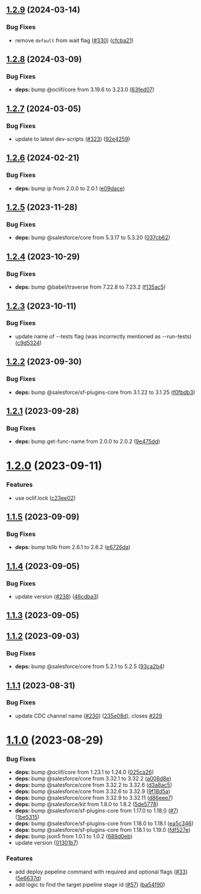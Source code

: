 ## [1.2.9](https://github.com/salesforcecli/plugin-devops-center/compare/1.2.8...1.2.9) (2024-03-14)

### Bug Fixes

- remove `default` from wait flag ([#330](https://github.com/salesforcecli/plugin-devops-center/issues/330)) ([cfcba21](https://github.com/salesforcecli/plugin-devops-center/commit/cfcba2102840ae4713e552febd6f0310db12f75b))

## [1.2.8](https://github.com/salesforcecli/plugin-devops-center/compare/1.2.7...1.2.8) (2024-03-09)

### Bug Fixes

- **deps:** bump @oclif/core from 3.19.6 to 3.23.0 ([63fed07](https://github.com/salesforcecli/plugin-devops-center/commit/63fed07bc5aa40d00f764fe01bb9e00459164217))

## [1.2.7](https://github.com/salesforcecli/plugin-devops-center/compare/1.2.6...1.2.7) (2024-03-05)

### Bug Fixes

- update to latest dev-scripts ([#323](https://github.com/salesforcecli/plugin-devops-center/issues/323)) ([92e4259](https://github.com/salesforcecli/plugin-devops-center/commit/92e42591eb61c2a231eb3daed3455d9d5370e2ea))

## [1.2.6](https://github.com/salesforcecli/plugin-devops-center/compare/1.2.5...1.2.6) (2024-02-21)

### Bug Fixes

- **deps:** bump ip from 2.0.0 to 2.0.1 ([e09dace](https://github.com/salesforcecli/plugin-devops-center/commit/e09daceba1d33532dc1b6a0df68b4e6ddc50f7fb))

## [1.2.5](https://github.com/salesforcecli/plugin-devops-center/compare/1.2.4...1.2.5) (2023-11-28)

### Bug Fixes

- **deps:** bump @salesforce/core from 5.3.17 to 5.3.20 ([037cb62](https://github.com/salesforcecli/plugin-devops-center/commit/037cb62f40e001e8cbb452f9d9a6977ad5cb13f5))

## [1.2.4](https://github.com/salesforcecli/plugin-devops-center/compare/1.2.3...1.2.4) (2023-10-29)

### Bug Fixes

- **deps:** bump @babel/traverse from 7.22.8 to 7.23.2 ([f135ac5](https://github.com/salesforcecli/plugin-devops-center/commit/f135ac5b3f365b9a5b76a0304c3f338966077730))

## [1.2.3](https://github.com/salesforcecli/plugin-devops-center/compare/1.2.2...1.2.3) (2023-10-11)

### Bug Fixes

- update name of --tests flag (was incorrectly mentioned as --run-tests) ([c9d5324](https://github.com/salesforcecli/plugin-devops-center/commit/c9d5324c11a7c0efed3f1579965b51e7b37b8b7a))

## [1.2.2](https://github.com/salesforcecli/plugin-devops-center/compare/1.2.1...1.2.2) (2023-09-30)

### Bug Fixes

- **deps:** bump @salesforce/sf-plugins-core from 3.1.22 to 3.1.25 ([f0fbdb3](https://github.com/salesforcecli/plugin-devops-center/commit/f0fbdb3097141c51a118198b72e7eeae2200c02b))

## [1.2.1](https://github.com/salesforcecli/plugin-devops-center/compare/1.2.0...1.2.1) (2023-09-28)

### Bug Fixes

- **deps:** bump get-func-name from 2.0.0 to 2.0.2 ([9e475dd](https://github.com/salesforcecli/plugin-devops-center/commit/9e475dd5c3cb4bf99bf7e6be806777abc49e3f4e))

# [1.2.0](https://github.com/salesforcecli/plugin-devops-center/compare/1.1.5...1.2.0) (2023-09-11)

### Features

- use oclif.lock ([c23ee02](https://github.com/salesforcecli/plugin-devops-center/commit/c23ee022c1ea0735950c972dfeb3b1ec60c277b2))

## [1.1.5](https://github.com/salesforcecli/plugin-devops-center/compare/1.1.4...1.1.5) (2023-09-09)

### Bug Fixes

- **deps:** bump tslib from 2.6.1 to 2.6.2 ([e6726da](https://github.com/salesforcecli/plugin-devops-center/commit/e6726da03e28d69b80e08c17ca1d08b235378a8e))

## [1.1.4](https://github.com/salesforcecli/plugin-devops-center/compare/1.1.3...1.1.4) (2023-09-05)

### Bug Fixes

- update version ([#238](https://github.com/salesforcecli/plugin-devops-center/issues/238)) ([46cdba3](https://github.com/salesforcecli/plugin-devops-center/commit/46cdba32eeffd22a89fd3155cc0b36812f8d30c0))

## [1.1.3](https://github.com/salesforcecli/plugin-devops-center/compare/1.1.2...1.1.3) (2023-09-05)

## [1.1.2](https://github.com/salesforcecli/plugin-devops-center/compare/1.1.1...1.1.2) (2023-09-03)

### Bug Fixes

- **deps:** bump @salesforce/core from 5.2.1 to 5.2.5 ([93ca2b4](https://github.com/salesforcecli/plugin-devops-center/commit/93ca2b49d9c418a1cbe11b9fe7c3774381a36f70))

## [1.1.1](https://github.com/salesforcecli/plugin-devops-center/compare/1.1.0...1.1.1) (2023-08-31)

### Bug Fixes

- update CDC channel name ([#230](https://github.com/salesforcecli/plugin-devops-center/issues/230)) ([235e08d](https://github.com/salesforcecli/plugin-devops-center/commit/235e08d10fa5b46c11d0a0c70607be015f2a2cb9)), closes [#229](https://github.com/salesforcecli/plugin-devops-center/issues/229)

# [1.1.0](https://github.com/salesforcecli/plugin-devops-center/compare/1be5315cc2270206c82a2565ddc492d8a943a33d...1.1.0) (2023-08-29)

### Bug Fixes

- **deps:** bump @oclif/core from 1.23.1 to 1.24.0 ([025ca26](https://github.com/salesforcecli/plugin-devops-center/commit/025ca2668488312ed7386acbc38157f4b09b5825))
- **deps:** bump @salesforce/core from 3.32.1 to 3.32.2 ([a008d8e](https://github.com/salesforcecli/plugin-devops-center/commit/a008d8e7f7b00761ea072ad67fa62965628e1f9e))
- **deps:** bump @salesforce/core from 3.32.2 to 3.32.6 ([d3a8ac5](https://github.com/salesforcecli/plugin-devops-center/commit/d3a8ac53b3049c815723e877ee41fa0a18e4477c))
- **deps:** bump @salesforce/core from 3.32.6 to 3.32.9 ([9f18d5a](https://github.com/salesforcecli/plugin-devops-center/commit/9f18d5ab1098b079a9f0f18df5fae1094c5536ec))
- **deps:** bump @salesforce/core from 3.32.9 to 3.32.11 ([d86eee7](https://github.com/salesforcecli/plugin-devops-center/commit/d86eee73d598fa1c6424782f8304f2f3da4c270a))
- **deps:** bump @salesforce/kit from 1.8.0 to 1.8.2 ([5de5778](https://github.com/salesforcecli/plugin-devops-center/commit/5de5778e9e19d05e8129d7a9fe7619133c811f40))
- **deps:** bump @salesforce/sf-plugins-core from 1.17.0 to 1.18.0 ([#7](https://github.com/salesforcecli/plugin-devops-center/issues/7)) ([1be5315](https://github.com/salesforcecli/plugin-devops-center/commit/1be5315cc2270206c82a2565ddc492d8a943a33d))
- **deps:** bump @salesforce/sf-plugins-core from 1.18.0 to 1.18.1 ([ea5c346](https://github.com/salesforcecli/plugin-devops-center/commit/ea5c3462f7282adb311ce7ed795684cfafd5c6da))
- **deps:** bump @salesforce/sf-plugins-core from 1.18.1 to 1.19.0 ([fdf527e](https://github.com/salesforcecli/plugin-devops-center/commit/fdf527eb9141b529d1155009a26fe8280f26f73e))
- **deps:** bump json5 from 1.0.1 to 1.0.2 ([688d0eb](https://github.com/salesforcecli/plugin-devops-center/commit/688d0eb7b8cd7bf959aba4c127f1b211da067002))
- update version ([01301b7](https://github.com/salesforcecli/plugin-devops-center/commit/01301b74b24e33c2221e6dcb75eef8cff3bbcb3e))

### Features

- add deploy pepeline command with required and optional flags ([#33](https://github.com/salesforcecli/plugin-devops-center/issues/33)) ([5e6637d](https://github.com/salesforcecli/plugin-devops-center/commit/5e6637de5b5374a2435afbe2a614a2252d526fc2))
- add logic to find the target pipeline stage id ([#57](https://github.com/salesforcecli/plugin-devops-center/issues/57)) ([ba54f90](https://github.com/salesforcecli/plugin-devops-center/commit/ba54f902ca8eee6dd57145cf14b80ecd4e30c9ba))

